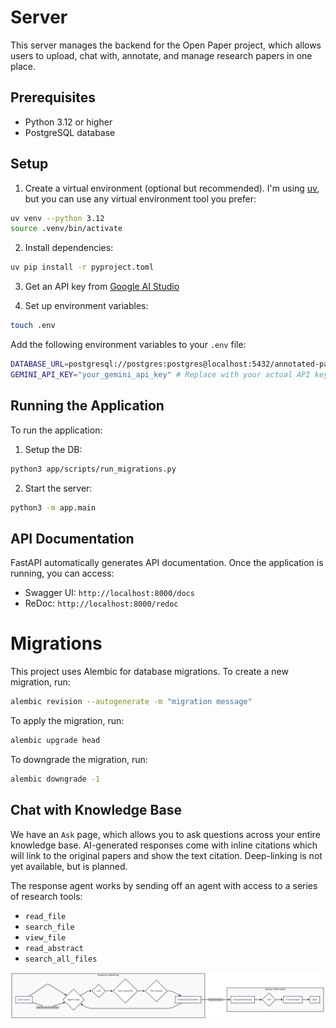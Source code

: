 # Server

This server manages the backend for the Open Paper project, which allows users to upload, chat with, annotate, and manage research papers in one place.

## Prerequisites
- Python 3.12 or higher
- PostgreSQL database

## Setup

1. Create a virtual environment (optional but recommended). I'm using [uv](https://docs.astral.sh/uv/getting-started/installation/), but you can use any virtual environment tool you prefer:
```bash
uv venv --python 3.12
source .venv/bin/activate
```

2. Install dependencies:
```bash
uv pip install -r pyproject.toml
```

3. Get an API key from [Google AI Studio](https://aistudio.google.com/apikey)

4. Set up environment variables:
```bash
touch .env
```

Add the following environment variables to your `.env` file:
```bash
DATABASE_URL=postgresql://postgres:postgres@localhost:5432/annotated-paper
GEMINI_API_KEY="your_gemini_api_key" # Replace with your actual API key from step 3
```

## Running the Application

To run the application:

1. Setup the DB:

```bash
python3 app/scripts/run_migrations.py
```

2. Start the server:

```bash
python3 -m app.main
```

## API Documentation

FastAPI automatically generates API documentation. Once the application is running, you can access:

- Swagger UI: `http://localhost:8000/docs`
- ReDoc: `http://localhost:8000/redoc`

# Migrations

This project uses Alembic for database migrations. To create a new migration, run:

```bash
alembic revision --autogenerate -m "migration message"
```
To apply the migration, run:

```bash
alembic upgrade head
```
To downgrade the migration, run:

```bash
alembic downgrade -1
```

## Chat with Knowledge Base

We have an `Ask` page, which allows you to ask questions across your entire knowledge base. AI-generated responses come with inline citations which will link to the original papers and show the text citation. Deep-linking is not yet available, but is planned.

The response agent works by sending off an agent with access to a series of research tools:
- `read_file`
- `search_file`
- `view_file`
- `read_abstract`
- `search_all_files`

![knowledge base research diagram](./lr_research_diagram.png)
